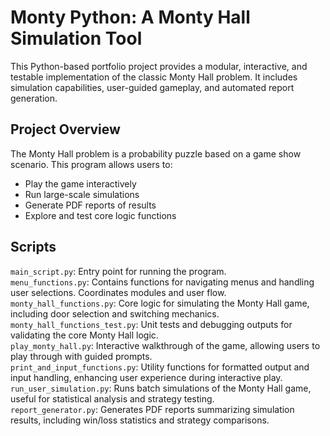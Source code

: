 # Monty Python: A Monty Hall Simulation Tool

This Python-based portfolio project provides a modular, interactive, and testable implementation of the classic Monty Hall problem. It includes simulation capabilities, user-guided gameplay, and automated report generation.

## Project Overview

The Monty Hall problem is a probability puzzle based on a game show scenario. This program allows users to:
- Play the game interactively
- Run large-scale simulations
- Generate PDF reports of results
- Explore and test core logic functions

## Scripts

`main_script.py`: Entry point for running the program.  
`menu_functions.py`: Contains functions for navigating menus and handling user selections. Coordinates modules and user flow.  
`monty_hall_functions.py`: Core logic for simulating the Monty Hall game, including door selection and switching mechanics.  
`monty_hall_functions_test.py`: Unit tests and debugging outputs for validating the core Monty Hall logic.  
`play_monty_hall.py`: Interactive walkthrough of the game, allowing users to play through with guided prompts.  
`print_and_input_functions.py`: Utility functions for formatted output and input handling, enhancing user experience during interactive play.  
`run_user_simulation.py`: Runs batch simulations of the Monty Hall game, useful for statistical analysis and strategy testing.  
`report_generator.py`: Generates PDF reports summarizing simulation results, including win/loss statistics and strategy comparisons.  


